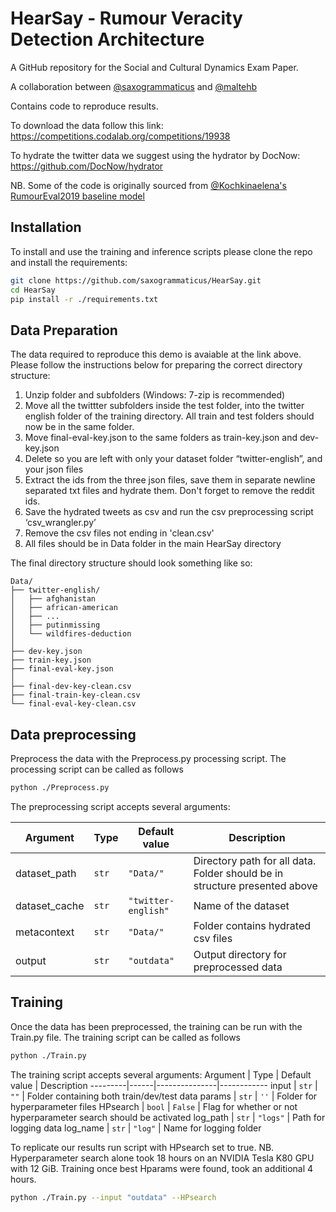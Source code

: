 # HearSay - Rumour Veracity Detection Architecture

A GitHub repository for the Social and Cultural Dynamics Exam Paper.

A collaboration between [@saxogrammaticus](https://github.com/saxogrammaticus) and [@maltehb](https://github.com/maltehb)

Contains code to reproduce results.

To download the data follow this link: https://competitions.codalab.org/competitions/19938

To hydrate the twitter data we suggest using the hydrator by DocNow: https://github.com/DocNow/hydrator

NB. Some of the code is originally sourced from [@Kochkinaelena's RumourEval2019 baseline model](https://github.com/kochkinaelena/RumourEval2019)
## Installation

To install and use the training and inference scripts please clone the repo and install the requirements:

```bash
git clone https://github.com/saxogrammaticus/HearSay.git
cd HearSay
pip install -r ./requirements.txt
```

## Data Preparation

The data required to reproduce this demo is avaiable at the link above. Please follow the instructions below for preparing the correct directory structure:
1. Unzip folder and subfolders (Windows: 7-zip is recommended)
2. Move all the twittter subfolders inside the test folder, into the twitter english folder of the training directory. All train and test folders should now be in the same folder.
3. Move final-eval-key.json to the same folders as train-key.json and dev-key.json
4. Delete so you are left with only your dataset folder “twitter-english”, and your json files
5. Extract the ids from the three json files, save them in separate newline separated txt files and hydrate them. Don't forget to remove the reddit ids.
6. Save the hydrated tweets as csv and run the csv preprocessing script ‘csv_wrangler.py’
7. Remove the csv files not ending in 'clean.csv'
8. All files should be in Data folder in the main HearSay directory

The final directory  structure should look something like so:

```
Data/
├── twitter-english/
│   ├── afghanistan
│   ├── african-american
│   ├── ...
│   ├── putinmissing
│   └── wildfires-deduction
│
├── dev-key.json
├── train-key.json  
├── final-eval-key.json
│
├── final-dev-key-clean.csv
├── final-train-key-clean.csv  
└── final-eval-key-clean.csv
```

## Data preprocessing

Preprocess the data with the Preprocess.py processing script.
The processing script can be called as follows

```bash
python ./Preprocess.py 
```
The preprocessing script accepts several arguments:

Argument | Type | Default value | Description
---------|------|---------------|------------
dataset_path | `str` | `"Data/"` | Directory path for all data. Folder should be in structure presented above
dataset_cache | `str` | `"twitter-english"` | Name of the dataset
metacontext | `str` | `"Data/"` | Folder contains hydrated csv files
output | `str` | `"outdata"` | Output directory for preprocessed data



## Training

Once the data has been preprocessed, the training can be run with the Train.py file.
The training script can be called as follows

```bash
python ./Train.py 
```
The training script accepts several arguments:
Argument | Type | Default value | Description
---------|------|---------------|------------
input | `str` | `""` | Folder containing both train/dev/test data
params | `str` | `''` | Folder for hyperparameter files
HPsearch | `bool` | `False` | Flag for whether or not hyperparameter search should be activated
log_path | `str` | `"logs"` | Path for logging data
log_name | `str` | `"log"` | Name for logging folder

To replicate our results run script with HPsearch set to true.
NB. Hyperparameter search alone took 18 hours on an NVIDIA Tesla K80 GPU with 12 GiB. 
    Training once best Hparams were found, took an additional 4 hours.
```bash
python ./Train.py --input "outdata" --HPsearch
```

